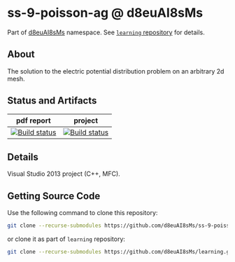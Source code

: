 # ss-9-poisson-ag @ d8euAI8sMs

Part of [d8euAI8sMs](https://github.com/d8euAI8sMs) namespace. See [`learning` repository](https://github.com/d8euAI8sMs/learning) for details.

## About

The solution to the electric potential distribution problem on an arbitrary 2d mesh.

## Status and Artifacts

| pdf report | project |
| ---------- | ------- |
| [![Build status](https://ci.appveyor.com/api/projects/status/1n2vfw3i1l7mp23x?svg=true)](https://ci.appveyor.com/project/kalaider/learning/build/artifacts) | [![Build status](https://ci.appveyor.com/api/projects/status/fujrhdaf6753f0cu?svg=true)](https://ci.appveyor.com/project/kalaider/ss-9-poisson-ag/build/artifacts) |

## Details

Visual Studio 2013 project (C++, MFC).

## Getting Source Code

Use the following command to clone this repository:

```sh
git clone --recurse-submodules https://github.com/d8euAI8sMs/ss-9-poisson-ag.git
```

or clone it as part of `learning` repository:

```sh
git clone --recurse-submodules https://github.com/d8euAI8sMs/learning.git
```
